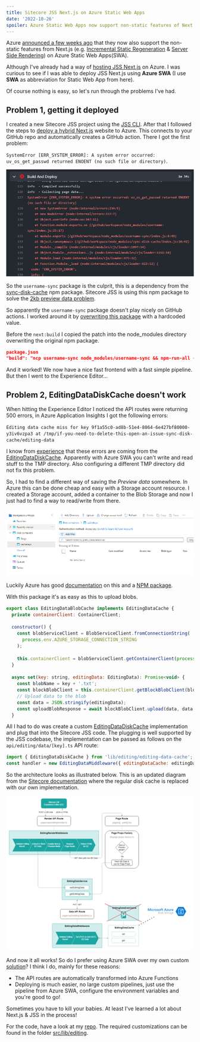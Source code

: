 ```yaml
---
title: Sitecore JSS Next.js on Azure Static Web Apps
date: '2022-10-26'
spoiler: Azure Static Web Apps now support non-static features of Next.js, including Incremental Static Regeneration and Server Side Rendering. Learn more about the steps taken to deploy a Sitecore JSS Next.js project to Azure Static Web Apps, including working around problems encountered.
---
```


Azure [announced a few weeks ago](https://techcommunity.microsoft.com/t5/apps-on-azure-blog/extending-next-js-support-in-azure-static-web-apps/ba-p/3627975) that they now also support the non-static features from Next.js (e.g. [Incremental Static Regeneration](https://nextjs.org/docs/basic-features/data-fetching/incremental-static-regeneration) & [Server Side Rendering](https://nextjs.org/docs/basic-features/data-fetching/get-server-side-props)) on Azure Static Web Apps(SWA).

Although I've already had a way of [hosting JSS Next.js](/sitecore-nextjs-without-vercel) on Azure. I was curious to see if I was able to deploy JSS Next.js using **Azure SWA** (I use **SWA** as abbreviation for Static Web App from here).

Of course nothing is easy, so let's run through the problems I've had.

## Problem 1, getting it deployed
I created a new Sitecore JSS project using the [JSS CLI](https://doc.sitecore.com/xp/en/developers/hd/190/sitecore-headless-development/walkthrough--creating-a-jss-next-js-application-with-the-jss-cli.html). After that I followed the steps to [deploy a hybrid Next.js](https://learn.microsoft.com/en-us/azure/static-web-apps/deploy-nextjs-hybrid) website to Azure. This connects to your GitHub repo and automatically creates a GitHub action. There I got the first problem:

`SystemError [ERR_SYSTEM_ERROR]: A system error occurred: uv_os_get_passwd returned ENOENT (no such file or directory)`.

![GitHub action error](action-error.png)

So the `username-sync` package is the culprit, this is a dependency from the [sync-disk-cache](https://www.npmjs.com/package/sync-disk-cache) npm package. Sitecore JSS is using this npm package to solve the [2kb preview data problem](https://nextjs.org/docs/advanced-features/preview-mode#previewdata-size-limits). 

So apparently the `username-sync` package doesn't play nicely on GitHub actions. I worked around it by [overwriting this package](https://github.com/erwinsmit/swa-jss/tree/master/username-sync) with a hardcoded value.

Before the `next:build` I copied the patch into the node_modules directory overwriting the original npm package.

```json
package.json
"build": "ncp username-sync node_modules/username-sync && npm-run-all --serial bootstrap next:build"
```

And it worked! We now have a nice fast frontend with a fast simple pipeline. But then I went to the Experience Editor...

## Problem 2, EditingDataDiskCache doesn't work
When hitting the Experience Editor I noticed the API routes were returning 500 errors, in Azure Application Insights I got the following errors:

`Editing data cache miss for key 9f1a55c0-ad8b-51e4-8064-6e427bf80000-y3iv6vzpa3 at /tmp/if-you-need-to-delete-this-open-an-issue-sync-disk-cache/editing-data`

I know from [experience](/sitecore-jss-on-azure-functions/) that these errors are coming from the [EditingDataDiskCache](https://github.com/Sitecore/jss/blob/dev/packages/sitecore-jss-nextjs/src/editing/editing-data-cache.ts). Apparently with Azure SWA you can't write and read stuff to the TMP directory. Also configuring a different TMP directory did not fix this problem. 

So, I had to find a different way of saving the *Preview data* somewhere. In Azure this can be done cheap and easy with a Storage account resource. I created a Storage account, added a container to the Blob Storage and now I just had to find a way to read/write from there. 

![Blob storage](blob-storage.png)

Luckily Azure has good [documentation](https://learn.microsoft.com/en-us/azure/storage/blobs/storage-quickstart-blobs-nodejs?tabs=environment-variable-windows#upload-blobs-to-a-container) on this and a [NPM package](https://www.npmjs.com/package/@azure/storage-blob).

With this package it's as easy as this to upload blobs.

```javascript
export class EditingDataBlobCache implements EditingDataCache {
  private containerClient: ContainerClient;

  constructor() {
    const blobServiceClient = BlobServiceClient.fromConnectionString(
      process.env.AZURE_STORAGE_CONNECTION_STRING
    );

    this.containerClient = blobServiceClient.getContainerClient(process.env.AZURE_BLOB_CONTAINER);
  }

  async set(key: string, editingData: EditingData): Promise<void> {
    const blobName = key + '.txt';
    const blockBlobClient = this.containerClient.getBlockBlobClient(blobName);
    // Upload data to the blob
    const data = JSON.stringify(editingData);
    const uploadBlobResponse = await blockBlobClient.upload(data, data.length);
  }
```

All I had to do was create a custom [EditingDataDiskCache](https://github.com/erwinsmit/swa-jss/blob/master/src/lib/editing/editing-data-cache.ts) implementation and plug that into the Sitecore JSS code. The plugging is well supported by the JSS codebase, the implementation can be passed as follows on the `api/editing/data/[key].ts` API route:

```javascript
import { EditingDataDiskCache } from 'lib/editing/editing-data-cache';
const handler = new EditingDataMiddleware({ editingDataCache: editingDataCache }).getHandler();
```

So the architecture looks as illustrated below. This is an updated diagram from the [Sitecore documentation](https://doc.sitecore.com/xp/en/developers/hd/190/sitecore-headless-development/architecture-and-apis-for-integrating-jss-next-js-apps-with-sitecore-editors.html) where the regular disk cache is replaced with our own implementation. 

![New architecture](new-architecture.png)

And now it all works! So do I prefer using Azure SWA over my own custom [solution](/sitecore-nextjs-without-vercel)? I think I do, mainly for these reasons:

- The API routes are automatically transformed into Azure Functions
- Deploying is much easier, no large custom pipelines, just use the pipeline from Azure SWA, configure the environment variables and you're good to go!

Sometimes you have to kill your babies. At least I've learned a lot about Next.js & JSS in the process!

For the code, have a look at my [repo](https://github.com/erwinsmit/swa-jss). The required customizations can be found in the folder [src/lib/editing](https://github.com/erwinsmit/swa-jss/tree/master/src/lib/editing).


